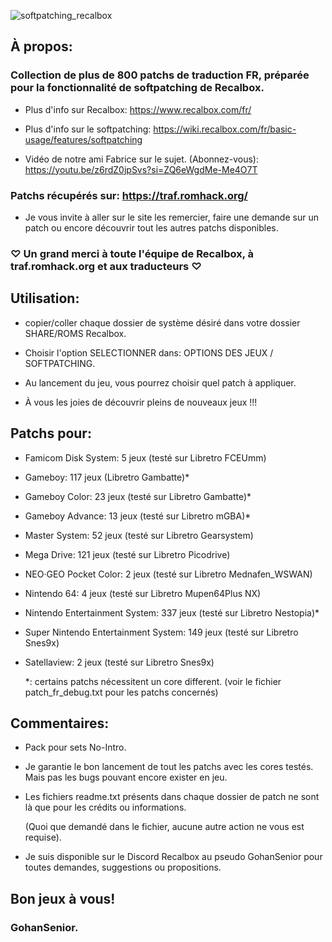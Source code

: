 [//]: <> (This readme is in the markdown format. Please preview in a markdown parser.)

![softpatching_recalbox](https://github.com/user-attachments/assets/573576f2-dbea-41dd-ab03-7fae07353810)

## À propos:

### Collection de plus de 800 patchs de traduction FR, préparée pour la fonctionnalité de softpatching de Recalbox.

- Plus d'info sur Recalbox: https://www.recalbox.com/fr/

- Plus d'info sur le softpatching: https://wiki.recalbox.com/fr/basic-usage/features/softpatching

- Vidéo de notre ami Fabrice sur le sujet. (Abonnez-vous):  https://youtu.be/z6rdZ0jpSvs?si=ZQ6eWgdMe-Me4O7T

### Patchs récupérés sur: https://traf.romhack.org/

- Je vous invite à aller sur le site les remercier, faire une demande sur un patch ou encore découvrir tout les autres patchs disponibles.
  

### ♡ Un grand merci à toute l'équipe de Recalbox, à traf.romhack.org et aux traducteurs ♡

## Utilisation:

- copier/coller chaque dossier de système désiré dans votre dossier SHARE/ROMS Recalbox.

- Choisir l'option SELECTIONNER dans: OPTIONS DES JEUX / SOFTPATCHING.

- Au lancement du jeu, vous pourrez choisir quel patch à appliquer.

- À vous les joies de découvrir pleins de nouveaux jeux !!!

## Patchs pour:

- Famicom Disk System: 5 jeux (testé sur Libretro FCEUmm)

- Gameboy: 117 jeux (Libretro Gambatte)*

- Gameboy Color: 23 jeux (testé sur Libretro Gambatte)*

- Gameboy Advance: 13 jeux (testé sur Libretro mGBA)*

- Master System: 52 jeux (testé sur Libretro Gearsystem)

- Mega Drive: 121 jeux (testé sur Libretro Picodrive)

- NEO·GEO Pocket Color: 2 jeux (testé sur Libretro Mednafen_WSWAN)

- Nintendo 64: 4 jeux (testé sur Libretro Mupen64Plus NX)

- Nintendo Entertainment System: 337 jeux (testé sur Libretro Nestopia)*

- Super Nintendo Entertainment System: 149 jeux (testé sur Libretro Snes9x)

- Satellaview: 2 jeux (testé sur Libretro Snes9x)

	*: certains patchs nécessitent un core different. (voir le fichier patch_fr_debug.txt pour les patchs concernés) 

## Commentaires:

- Pack pour sets No-Intro.

- Je garantie le bon lancement de tout les patchs avec les cores testés. Mais pas les bugs pouvant encore exister en jeu.

- Les fichiers readme.txt présents dans chaque dossier de patch ne sont là que pour les crédits ou informations.

	(Quoi que demandé dans le fichier, aucune autre action ne vous est requise).

- Je suis disponible sur le Discord Recalbox au pseudo GohanSenior pour toutes demandes, suggestions ou propositions.
  
## Bon jeux à vous!

### GohanSenior.
